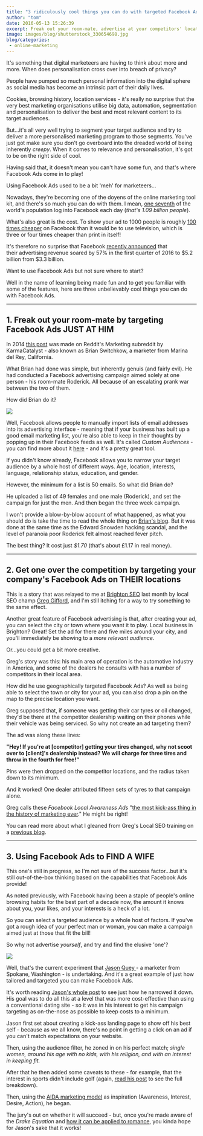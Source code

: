 ```yaml
---
title: "3 ridiculously cool things you can do with targeted Facebook Ads"
author: "tom"
date: 2016-05-13 15:26:39
excerpt: Freak out your room-mate, advertise at your competitors' locations, or find the love of your life. For marketeers, Facebook Ads are here to stay.
image: images/blog/shutterstock_330654698.jpg
blog/categories: 
 - online-marketing
---
```


It's something that digital marketeers are having to think about more and more. When does personalisation cross over into breach of privacy?

People have pumped so much personal information into the digital sphere as social media has become an intrinsic part of their daily lives.

Cookies, browsing history, location services - it's really no surprise that the very best marketing organisations utilise big data, automation, segmentation and personalisation to deliver the best and most relevant content to its target audiences.

But...it's all very well trying to segment your target audience and try to deliver a more personalised marketing program to those segments. You've just got make sure you don't go overboard into the dreaded world of being inherently *creepy*. When it comes to relevance and personalisation, it's got to be on the right side of cool.

Having said that, it doesn't mean you can't have some fun, and that's where Facebook Ads come in to play!

Using Facebook Ads used to be a bit 'meh' for marketeers...

Nowadays, they're becoming one of the doyens of the online marketing tool kit, and there's so much you can do with them. I mean, [one seventh](http://newsroom.fb.com/company-info/) of the world's population log into Facebook each day (*that's 1.09 billion people*).

What's also great is the cost. To show your ad to 1000 people is roughly [100 times cheaper](https://moz.com/blog/1-dollar-per-day-on-facebook-ads) on Facebook than it would be to use television, which is three or four times cheaper than print in itself!

It's therefore no surprise that Facebook [recently announced](http://www.wsj.com/articles/facebook-revenue-soars-on-ad-growth-1461787856) that their advertising revenue soared by 57% in the first quarter of 2016 to $5.2 billion from $3.3 billion.

Want to use Facebook Ads but not sure where to start?

Well in the name of learning being made fun and to get you familiar with some of the features, here are three unbelievably cool things you can do with Facebook Ads.

---


## 1. Freak out your room-mate by targeting Facebook Ads JUST AT HIM

In 2014 [this post](https://www.reddit.com/r/marketing/comments/2glgdd/i_pranked_my_roommate_with_eerily_targeted/) was made on Reddit's Marketing subreddit by KarmaCatalyst - also known as Brian Switchkow, a marketer from Marina del Rey, California.

What Brian had done was simple, but inherently genuis (and fairly evil). He had conducted a Facebook advertising campaign aimed solely at one person - his room-mate Roderick. All because of an escalating prank war between the two of them.

How did Brian do it?

![](images/blog/shutterstock_330654698.jpg)

Well, Facebook allows people to manually import lists of email addresses into its advertising interface - meaning that if your business has built up a good email marketing list, you're also able to keep in their thoughts by popping up in their Facebook feeds as well. It's called *Custom Audiences* - you can find more about it [here](https://www.facebook.com/business/help/341425252616329) - and it's a pretty great tool.

If you didn't know already, Facebook allows you to narrow your target audience by a whole host of different ways. Age, location, interests, language, relationship status, education, and gender.

However, the minimum for a list is 50 emails. So what did Brian do?

He uploaded a list of 49 females and one male (Roderick), and set the campaign for just the men. And then began the three week campaign.

I won't provide a blow-by-blow account of what happened, as what you should do is take the time to read the whole thing on [Brian's blog](http://ghostinfluence.com/the-ultimate-retaliation-pranking-my-roommate-with-targeted-facebook-ads/). But it was done at the same time as the Edward Snowden hacking scandal, and the level of paranoia poor Roderick felt almost reached fever pitch.

The best thing? It cost just *$1.70* (that's about £1.17 in real money).

---


## 2. Get one over the competition by targeting your company's Facebook Ads on THEIR locations

This is a story that was relayed to me at [Brighton SEO](http://www.brightonseo.com) last month by local SEO champ [Greg Gifford](https://twitter.com/GregGifford), and I'm still itching for a way to try something to the same effect.

Another great feature of Facebook advertising is that, after creating your ad, you can select the city or town where you want it to play. Local business in Brighton? Great! Set the ad for there and five miles around your city, and you'll immediately be showing to a *more relevant audience*.

Or...you could get a bit more creative.

Greg's story was this: his main area of operation is the automotive industry in America, and some of the dealers he consults with has a number of competitors in their local area.

How did he use geographically targeted Facebook Ads? As well as being able to select the town or city for your ad, you can also drop a pin on the map to the precise location you want.

Greg supposed that, if someone was getting their car tyres or oil changed, they'd be there at the competitor dealership waiting on their phones while their vehicle was being serviced. So why not create an ad targeting them?

The ad was along these lines:

__"Hey! If you're at [competitor] getting your tires changed, why not scoot over to [client]'s dealership instead? We will charge for three tires and throw in the fourth for free!"__

Pins were then dropped on the competitor locations, and the radius taken down to its minimum.

And it worked! One dealer attributed fifteen sets of tyres to that campaign alone.

Greg calls these *Facebook Local Awareness Ads* "[the most kick-ass thing in the history of marketing ever](https://youtu.be/Pj-ovFUalXs?t=21m57s)." He might be right!

You can read more about what I gleaned from Greg's Local SEO training on a [previous blog](http://www.tomango.co.uk/thinks/brighton-seo-how-to-be-a-local-seo-jedi/).

---


## 3. Using Facebook Ads to FIND A WIFE

This one's still in progress, so I'm not sure of the success factor...but it's still out-of-the-box thinking based on the capabilities that Facebook Ads provide!

As noted previously, with Facebook having been a staple of people's online browsing habits for the best part of a decade now, the amount it knows about you, your likes, and your interests is a heck of a lot.

So you can select a targeted audience by a whole host of factors. If you've got a rough idea of your perfect man or woman, you can make a campaign aimed just at those that fit the bill!

So why not advertise *yourself*, and try and find the elusive 'one'?

![](images/blog/shutterstock_252720688.jpg)

Well, that's the current experiment that [Jason Quey ](https://www.decibite.com/blog/humor/find-the-perfect-spouse-on-facebook/)- a marketer from Spokane, Washington - is undertaking. And it's a great example of just how tailored and targeted you can make Facebook Ads.

It's worth reading [Jason's whole post](https://www.decibite.com/blog/humor/find-the-perfect-spouse-on-facebook/) to see just how he narrowed it down. His goal was to do all this at a level that was more cost-effective than using a conventional dating site - so it was in his interest to get his campaign targeting as on-the-nose as possible to keep costs to a minimum.

Jason first set about creating a kick-ass landing page to show off his best self - because as we all know, there's no point in getting a click on an ad if you can't match expectations on your website.

Then, using the audience filter, he zoned in on his perfect match; *single women, around his age with no kids, with his religion, and with an interest in keeping fit.*

After that he then added some caveats to these - for example, that the interest in sports didn't include golf (again, [read his post](https://www.decibite.com/blog/humor/find-the-perfect-spouse-on-facebook/) to see the full breakdown).

Then, using the [AIDA marketing model](http://www.smartinsights.com/traffic-building-strategy/offer-and-message-development/aida-model/) as inspiration (Awareness, Interest, Desire, Action), he began.

The jury's out on whether it will succeed - but, once you're made aware of the *Drake Equation* and [how it can be applied to romance](http://www2.warwick.ac.uk/fac/soc/economics/staff/pbackus/girlfriend/why_i_dont_have_a_girlfriend.pdf), you kinda hope for Jason's sake that it works!


